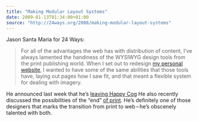```yaml
---
title: "Making Modular Layout Systems"
date: 2009-01-13T01:34:00+01:00
source: "http://24ways.org/2008/making-modular-layout-systems"
---
```


Jason Santa Maria for 24 Ways:

> For all of the advantages the web has with distribution of content, I’ve always lamented the handiness of the WYSIWYG design tools from the print publishing world. When I set out to redesign [my personal website](http://jasonsantamaria.com/), I wanted to have some of the same abilities that those tools have, laying out pages how I saw fit, and that meant a flexible system for dealing with imagery.

He announced last week that he’s [leaving Happy Cog](http://jasonsantamaria.com/articles/leaving-happy-cog/.) He also recently discussed the possibilities of the “end” [of print](http://jasonsantamaria.com/articles/the-death-throes-of-print/). He’s definitely one of those designers that marks the transition from print to web – he’s obscenely talented with both.
